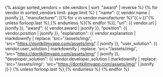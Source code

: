   {% assign sorted_vendors = site.vendors | sort: "award" | reverse %}
  {% for vendor in sorted_vendors limit: page.limit %}
    {
      "name": {{ vendor.name | jsonify }},
      "manufacturer": [{% for v in vendor.manufacturer %}"{{ v }}"{% unless forloop.last %},{% endunless %}{% endfor %}],
      "url": {{ vendor.url | jsonify }},
      "award": {{ vendor.award | jsonify }},
      "position": {{ vendor.position | jsonify }},
      "explanation": {{ vendor.explanation | markdownify | replace: 'src="/assets/img/',
          'src="https://dontkillmyapp.com/assets/img/' | jsonify }},
      "user_solution": {{ vendor.user_solution | markdownify | replace: 'src="/assets/img/',
          'src="https://dontkillmyapp.com/assets/img/' | jsonify }},
      "developer_solution": {{ vendor.developer_solution | markdownify | replace: 'src="/assets/img/',
          'src="https://dontkillmyapp.com/assets/img/' | jsonify }}
    }
  {% unless forloop.last %},{% endunless %}
  {% endfor %}